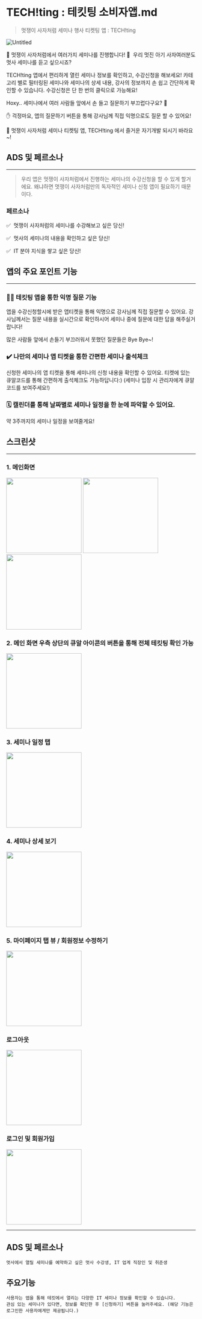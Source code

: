 # TECH!ting : 테킷팅 소비자앱.md

> 멋쟁이 사자처럼 세미나 행사 티켓팅 앱 : TECH!ting
> 

![Untitled](https://github.com/chasomin/TECH-ting/assets/114223423/bdcee626-18bd-4c40-8e03-116db395eceb)


🎉 멋쟁이 사자처럼에서 여러가지 세미나를 진행합니다! 🎉  우리 멋진 아기 사자여러분도 멋사 세미나를 듣고 싶으시죠?  

TECH!ting 앱에서 편리하게 열린 세미나 정보를 확인하고, 수강신청을 해보세요! 카테고리 별로 필터링된 세미나와 세미나의 상세 내용, 강사의 정보까지 손 쉽고 간단하게 확인할 수 있습니다. 수강신청은 단 한 번의 클릭으로 가능해요! 

Hoxy.. 세미나에서 여러 사람들 앞에서 손 들고 질문하기 부끄럽다구요? 🤔

✋ 걱정마요, 앱의 질문하기 버튼을 통해 강사님께 직접 익명으로도 질문 할 수 있어요!

🦁 멋쟁이 사자처럼 세미나 티켓팅 앱, TECH!ting 에서 즐거운 자기개발 되시기 바라요~! 

## ADS 및 페르소나

---

> 우리 앱은 멋쟁이 사자처럼에서 진행하는 세미나의 수강신청을 할 수 있게 할거에요. 왜냐하면 멋쟁이 사자처럼만의 독자적인 세미나 신청 앱이 필요하기 때문이다.
> 

### 페르소나

✅  멋쟁이 사자처럼의 세미나를 수강해보고 싶은 당신! 

✅  멋사의 세미나의 내용을 확인하고 싶은 당신! 

✅  IT 분야 지식을 쌓고 싶은 당신!

## 앱의 주요 포인트 기능

---

### 🙋‍♀️ 테킷팅 앱을 통한 익명 질문 기능

앱을 수강신청할시에 받은 앱티켓을 통해 익명으로 강사님께 직접 질문할 수 있어요. 강사님께서는 질문 내용을 실시간으로 확인하시어 세미나 중에 질문에 대한 답을 해주실거랍니다! 

많은 사람들 앞에서 손들기 부끄러워서 못했던 질문들은 Bye Bye~! 

### ✔️ 나만의 세미나 앱 티켓을 통한 간편한 세미나 출석체크

신청한 세미나의 앱 티켓을 통해 세미나의 신청 내용을 확인할 수 있어요. 티켓에 있는 큐알코드를 통해 간편하게 출석체크도 가능하답니다:)  (세미나 입장 시 관리자에게 큐알코드를 보여주세요!) 

### 🗓️ 캘린더를 통해 날짜별로 세미나 일정을 한 눈에 파악할 수 있어요.

약 3주까지의 세미나 일정을 보여줄게요! 

## 스크린샷

---

### 1. 메인화면

<img src="https://github.com/chasomin/TECH-ting/assets/114223423/8dd95a28-06b1-4819-adec-a86d82c4e91c" width=200>

<img src="https://github.com/chasomin/TECH-ting/assets/114223423/b55bf0f8-11a5-4b28-ae4a-f822f73d0c4d" width=200>

<img src="https://github.com/chasomin/TECH-ting/assets/114223423/bd9d3b84-13b8-470f-9e3b-3bb93f542085" width=200>


### 2. 메인 화면 우측 상단의 큐알 아이콘의 버튼을 통해 전체 테킷팅 확인 가능

<img src="https://github.com/chasomin/TECH-ting/assets/114223423/8cfd3ad1-e438-4fa9-8ffc-87b50791facf" width=200>


### 3. 세미나 일정 탭

<img src="https://github.com/chasomin/TECH-ting/assets/114223423/e841f848-f5cb-47a0-a4ef-fd0edc3ef1d0" width=200>


### 4. 세미나 상세 보기

<img src="https://github.com/chasomin/TECH-ting/assets/114223423/e823b339-b623-4e8e-8f4a-808306f25513" width=200>


### 5. 마이페이지 탭 뷰 / 회원정보 수정하기

<img src="https://github.com/chasomin/TECH-ting/assets/114223423/e4520fa0-7726-4e73-9e62-32a9650a107c" width=200>


### 로그아웃

<img src="https://github.com/chasomin/TECH-ting/assets/114223423/205b8c3c-fcf4-4eae-8e03-c082303f1c06" width=200>


### 로그인 및 회원가입

<img src="https://github.com/chasomin/TECH-ting/assets/114223423/2739f223-e89d-4242-981e-e5848483529d" width=200>


---

## ADS 및 페르소나
```
멋사에서 열릴 세미나를 예약하고 싶은 멋사 수강생, IT 업계 직장인 및 취준생
```

## 주요기능
```
사용자는 앱을 통해 테킷에서 열리는 다양한 IT 세미나 정보를 확인할 수 있습니다.   
관심 있는 세미나가 있다면, 정보를 확인한 후 [신청하기] 버튼을 눌러주세요. (해당 기능은 로그인한 사용자에게만 제공됩니다.)
```

